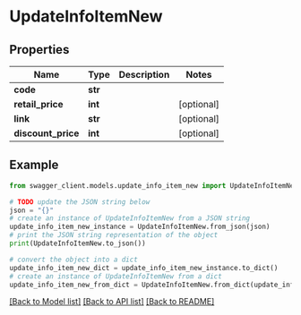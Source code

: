 # UpdateInfoItemNew


## Properties

Name | Type | Description | Notes
------------ | ------------- | ------------- | -------------
**code** | **str** |  | 
**retail_price** | **int** |  | [optional] 
**link** | **str** |  | [optional] 
**discount_price** | **int** |  | [optional] 

## Example

```python
from swagger_client.models.update_info_item_new import UpdateInfoItemNew

# TODO update the JSON string below
json = "{}"
# create an instance of UpdateInfoItemNew from a JSON string
update_info_item_new_instance = UpdateInfoItemNew.from_json(json)
# print the JSON string representation of the object
print(UpdateInfoItemNew.to_json())

# convert the object into a dict
update_info_item_new_dict = update_info_item_new_instance.to_dict()
# create an instance of UpdateInfoItemNew from a dict
update_info_item_new_from_dict = UpdateInfoItemNew.from_dict(update_info_item_new_dict)
```
[[Back to Model list]](../README.md#documentation-for-models) [[Back to API list]](../README.md#documentation-for-api-endpoints) [[Back to README]](../README.md)


